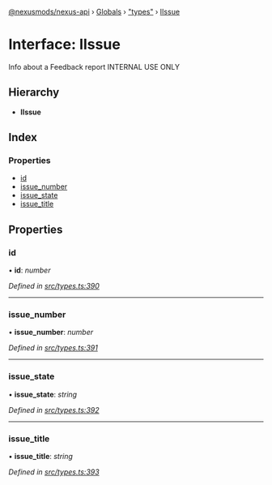 [@nexusmods/nexus-api](../README.md) › [Globals](../globals.md) › ["types"](../modules/_types_.md) › [IIssue](_types_.iissue.md)

# Interface: IIssue

Info about a Feedback report
INTERNAL USE ONLY

## Hierarchy

* **IIssue**

## Index

### Properties

* [id](_types_.iissue.md#id)
* [issue_number](_types_.iissue.md#issue_number)
* [issue_state](_types_.iissue.md#issue_state)
* [issue_title](_types_.iissue.md#issue_title)

## Properties

###  id

• **id**: *number*

*Defined in [src/types.ts:390](https://github.com/Nexus-Mods/node-nexus-api/blob/5dbdef6/src/types.ts#L390)*

___

###  issue_number

• **issue_number**: *number*

*Defined in [src/types.ts:391](https://github.com/Nexus-Mods/node-nexus-api/blob/5dbdef6/src/types.ts#L391)*

___

###  issue_state

• **issue_state**: *string*

*Defined in [src/types.ts:392](https://github.com/Nexus-Mods/node-nexus-api/blob/5dbdef6/src/types.ts#L392)*

___

###  issue_title

• **issue_title**: *string*

*Defined in [src/types.ts:393](https://github.com/Nexus-Mods/node-nexus-api/blob/5dbdef6/src/types.ts#L393)*
